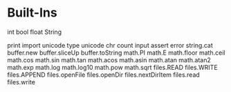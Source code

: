 # Built-Ins
int
bool
float
String

print
import
unicode
type
unicode
chr
count
input
assert
error
string.cat
buffer.new
buffer.sliceUp
buffer.toString
math.PI
math.E
math.floor
math.ceil
math.cos
math.sin
math.tan
math.acos
math.asin
math.atan
math.atan2
math.exp
math.log
math.log10
math.pow
math.sqrt
files.READ
files.WRITE
files.APPEND
files.openFile
files.openDir
files.nextDirItem
files.read
files.write